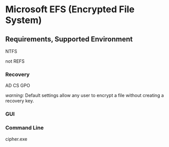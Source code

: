 # Microsoft EFS (Encrypted File System)

## Requirements, Supported Environment

NTFS

not REFS

### Recovery

AD CS GPO

*warning:* Default settings allow any user to encrypt a file without creating a recovery key.

### GUI

### Command Line

cipher.exe
